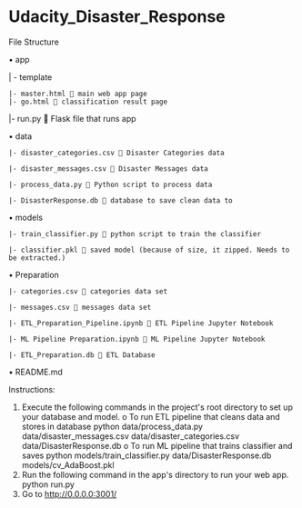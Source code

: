 # Udacity_Disaster_Response

File Structure


  •	app
  
  | - template
  
    |- master.html  main web app page 
    |- go.html  classification result page
  
  |- run.py   Flask file that runs app
  
  
  •	data
  
    |- disaster_categories.csv  Disaster Categories data
    
    |- disaster_messages.csv  Disaster Messages data
    
    |- process_data.py  Python script to process data
    
    |- DisasterResponse.db  database to save clean data to

  
  •	models
  
    |- train_classifier.py  python script to train the classifier

    |- classifier.pkl  saved model (because of size, it zipped. Needs to be extracted.)
  
  
  •	Preparation
  
    |- categories.csv  categories data set

    |- messages.csv  messages data set

    |- ETL_Preparation_Pipeline.ipynb  ETL Pipeline Jupyter Notebook

    |- ML Pipeline Preparation.ipynb  ML Pipeline Jupyter Notebook

    |- ETL_Preparation.db  ETL Database
  
  
  •	README.md
  
  
Instructions:


1.	Execute the following commands in the project's root directory to set up your database and model.
o	To run ETL pipeline that cleans data and stores in database python data/process_data.py data/disaster_messages.csv data/disaster_categories.csv data/DisasterResponse.db
o	To run ML pipeline that trains classifier and saves python models/train_classifier.py data/DisasterResponse.db models/cv_AdaBoost.pkl
2.	Run the following command in the app's directory to run your web app. python run.py
3.	Go to http://0.0.0.0:3001/
